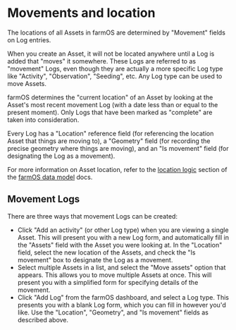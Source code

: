 # Movements and location

The locations of all Assets in farmOS are determined by "Movement" fields on
Log entries.

When you create an Asset, it will not be located anywhere until a Log is added
that "moves" it somewhere. These Logs are referred to as "movement" Logs, even
though they are actually a more specific Log type like "Activity",
"Observation", "Seeding", etc. Any Log type can be used to move Assets.

farmOS determines the "current location" of an Asset by looking at the Asset's
most recent movement Log (with a date less than or equal to the present moment).
Only Logs that have been marked as "complete" are taken into consideration.

Every Log has a "Location" reference field (for referencing the location Asset
that things are moving to), a "Geometry" field (for recording the precise
geometry where things are moving), and an "Is movement" field (for designating
the Log as a movement).

For more information on Asset location, refer to the
[location logic](/model/logic/location) section of the
[farmOS data model](/model) docs.

## Movement Logs

There are three ways that movement Logs can be created:

- Click "Add an activity" (or other Log type) when you are viewing a single
  Asset. This will present you with a new Log form, and automatically fill in
  the "Assets" field with the Asset you were looking at. In the "Location"
  field, select the new location of the Assets, and check the "Is movement"
  box to designate the Log as a movement.
- Select multiple Assets in a list, and select the "Move assets" option that
  appears. This allows you to move multiple Assets at once. This will present
  you with a simplified form for specifying details of the movement.
- Click "Add Log" from the farmOS dashboard, and select a Log type. This
  presents you with a blank Log form, which you can fill in however you'd like.
  Use the "Location", "Geometry", and "Is movement" fields as described above.
